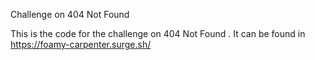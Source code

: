 Challenge on 404 Not Found

This is the code for the challenge on 404 Not Found . It can be found in https://foamy-carpenter.surge.sh/
